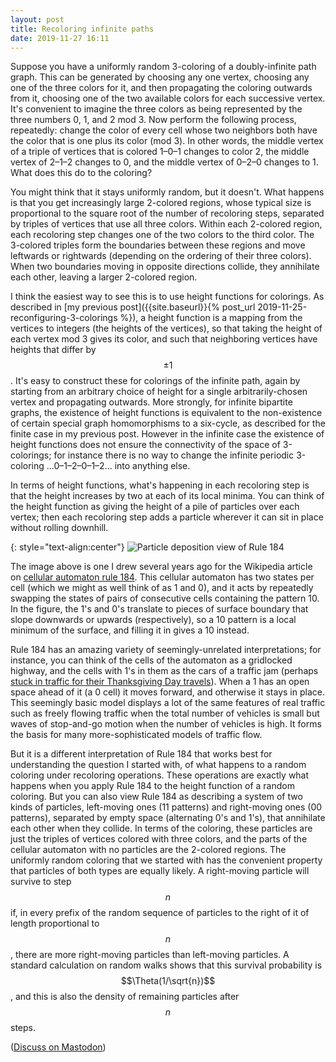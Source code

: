```yaml
---
layout: post
title: Recoloring infinite paths
date: 2019-11-27 16:11
---
```

Suppose you have a uniformly random 3-coloring of a doubly-infinite path graph. This can be generated by choosing any one vertex, choosing any one of the three colors for it, and then propagating the coloring outwards from it, choosing one of the two available colors for each successive vertex. It's convenient to imagine the three colors as being represented by the three numbers 0, 1, and 2 mod 3. Now perform the following process, repeatedly: change the color of every cell whose two neighbors both have the color that is one plus its color (mod 3). In other words, the middle vertex of a triple of vertices that is colored 1–0–1 changes to color 2, the middle vertex of 2–1–2 changes to 0, and the middle vertex of 0–2–0 changes to 1. What does this do to the coloring?

You might think that it stays uniformly random, but it doesn't. What happens is that you get increasingly large 2-colored regions, whose typical size is proportional to the square root of the number of recoloring steps, separated by triples of vertices that use all three colors. Within each 2-colored region, each recoloring step changes one of the two colors to the third color. The 3-colored triples form the boundaries between these regions and move leftwards or rightwards (depending on the ordering of their three colors). When two boundaries moving in opposite directions collide, they annihilate each other, leaving a larger 2-colored region.

I think the easiest way to see this is to use height functions for colorings. As described in [my previous post]({{site.baseurl}}{% post_url 2019-11-25-reconfiguring-3-colorings %}), a height function is a mapping from the vertices to integers (the heights of the vertices), so that taking the height of each vertex mod 3 gives its color, and such that neighboring vertices have heights that differ by $$\pm 1$$. It's easy to construct these for colorings of the infinite path, again by starting from an arbitrary choice of height for a single arbitrarily-chosen vertex and propagating outwards. More strongly, for infinite bipartite graphs, the existence of height functions is equivalent to the non-existence of certain special graph homomorphisms to a six-cycle, as described for the finite case in my previous post. However in the infinite case the existence of height functions does not ensure the connectivity of the space of 3-colorings; for instance there is no way to change the infinite periodic 3-coloring ...0–1–2–0–1–2... into anything else.

In terms of height functions, what's happening in each recoloring step is that the height increases by two at each of its local minima. You can think of the height function as giving the height of a pile of particles over each vertex; then each recoloring step adds a particle wherever it can sit in place without rolling downhill.

{: style="text-align:center"}
![Particle deposition view of Rule 184]({{site.baseurl}}/assets/2019/rule-184-deposition.svg)

The image above is one I drew several years ago for the Wikipedia article on [cellular automaton rule 184](https://en.wikipedia.org/wiki/Rule_184). This cellular automaton has two states per cell (which we might as well think of as 1 and 0), and it acts by repeatedly swapping the states of pairs of consecutive cells containing the pattern 10. In the figure, the 1's and 0's translate to pieces of surface boundary that slope downwards or upwards (respectively), so a 10 pattern is a local minimum of the surface, and filling it in gives a 10 instead.

Rule 184 has an amazing variety of seemingly-unrelated interpretations; for instance, you can think of the cells of the automaton as a gridlocked highway, and the cells with 1's in them as the cars of a traffic jam (perhaps [stuck in traffic for their Thanksgiving Day travels](https://www.latimes.com/california/story/2019-11-27/how-405-freeway-gridlock-became-the-iconic-image-of-l-a-thanksgiving)). When a 1 has an open space ahead of it (a 0 cell) it moves forward, and otherwise it stays in place. This seemingly basic model displays a lot of the same features of real traffic such as freely flowing traffic when the total number of vehicles is small but waves of stop-and-go motion when the number of vehicles is high. It forms the basis for many more-sophisticated models of traffic flow.

But it is a different interpretation of Rule 184 that works best for understanding the question I started with, of what happens to a random coloring under recoloring operations. These operations are exactly what happens when you apply Rule 184 to the height function of a random coloring. But you can also view Rule 184 as describing a system of two kinds of particles, left-moving ones (11 patterns) and right-moving ones (00 patterns), separated by empty space (alternating 0's and 1's), that annihilate each other when they collide. In terms of the coloring, these particles are just the triples of vertices colored with three colors, and the parts of the cellular automaton with no particles are the 2-colored regions. The uniformly random coloring that we started with has the convenient property that particles of both types are equally likely. A right-moving particle will survive to step $$n$$ if, in every prefix of the random sequence of particles to the right of it of length proportional to $$n$$, there are more right-moving particles than left-moving particles. A standard calculation on random walks shows that this survival probability is $$\Theta(1/\sqrt{n})$$, and this is also the density of remaining particles after $$n$$ steps.

([Discuss on Mastodon](https://mathstodon.xyz/@11011110/103212704886997345))